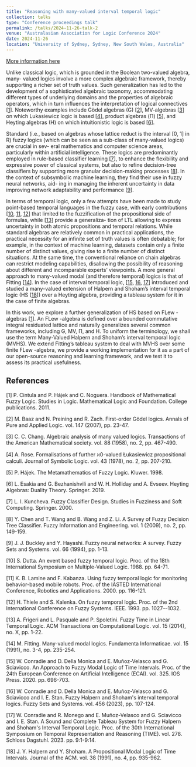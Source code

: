 ```yaml
---
title: "Reasoning with many-valued interval temporal logic"
collection: talks
type: "Conference proceedings talk"
permalink: /talks/2024-11-26-talk-2
venue: "Australasian Association for Logic Conference 2024"
date: 2024-11-26
location: "University of Sydney, Sydney, New South Wales, Australia"
---
```


[More information here](https://sites.google.com/view/aalogic/aal-conference-2024)

Unlike classical logic, which is grounded in the Boolean two-valued algebra, many-
valued logics involve a more complex algebraic framework, thereby supporting a richer
set of truth values. Such generalization has led to the development of a sophisticated
algebraic taxonomy, accommodating different types of underlying domains and the
properties of algebraic operators, which in turn influences the interpretation of logical
connectives [[1](#1)]. Noteworthy examples include Gödel algebras (G) [[2](#2)], MV-algebras [[3](#3)]
on which Lukasiewicz logic is based [[4](#4)], product algebras (Π) [[5](#5)], and Heyting algebras
(H) on which intuitionistic logic is based [[6](#6)].

Standard (i.e., based on algebras whose lattice reduct is the interval [0, 1] in R)
fuzzy logics (which can be seen as a sub-class of many-valued logics) are crucial in sev-
eral mathematics and computer science areas, particularly within artificial intelligence.
These logics are predominantly employed in rule-based classifier learning [[7](#7)], to enhance
the flexibility and expressive power of classical systems, but also to refine decision-tree
classifiers by supporting more granular decision-making processes [[8](#8)]. In the context
of subsymbolic machine learning, they find their use in fuzzy neural networks, aid-
ing in managing the inherent uncertainty in data improving network adaptability and
performance [[9](#9)].

In terms of temporal logic, only a few attempts have been made to study point-based
temporal languages in the fuzzy case, with early contributions [[10](#10), [11](#11), [12](#12)] that limited
to the fuzzification of the propositional side of formulas, while [[13](#13)] provide a generaliza-
tion of LTL allowing to express uncertainty in both atomic propositions and temporal
relations. While standard algebras are relatively common in practical applications, the
practical necessity for an infinite set of truth values is often debatable; for example,
in the context of machine learning, datasets contain only a finite number of distinct
values, giving rise to a finite number of distinct situations. At the same time, the
conventional reliance on chain algebras can restrict modeling capabilities, disallowing
the possibility of reasoning about different and incomparable experts’ viewpoints. A
more general approach to many-valued modal (and therefore temporal) logics is that of
Fitting [[14](#14)]. In the case of interval temporal logic, [[15](#15), [16](#16), [17](#17)] introduced and studied
a many-valued extension of Halpern and Shoham’s interval temporal logic (HS [[18](#18)])
over a Heyting algebra, providing a tableau system for it in the case of finite algebras.

In this work, we explore a further generalization of HS based on FLew -algebras [[1](#1)].
An FLew -algebra is defined over a bounded commutative integral residuated lattice
and naturally generalizes several common frameworks, including G, MV, Π, and H. To
uniform the terminology, we shall use the term Many-Valued Halpern and Shoham’s
interval temporal logic (MVHS). We extend Fitting’s tableau system to deal with MVHS
over some finite FLew -algebra, we provide a working implementation for it as a part of
our open-source reasoning and learning framework, and we test it to assess its practical
usefulness.

## References
<a id="1">[1]</a> 
P. Cintula and P. Hájek and C. Noguera.
Handbook of Mathematical Fuzzy Logic.
Studies in Logic. Mathematical Logic and Foundation.
College publications.
2011.

<a id="2">[2]</a> 
M. Baaz and N. Preining and R. Zach.
First-order Gödel logics.
Annals of Pure and Applied Logic.
vol. 147 (2007), pp. 23-47.

<a id="3">[3]</a> 
C. C. Chang.
Algebraic analysis of many valued logics.
Transactions of the American Mathematical society.
vol. 88 (1958), no. 2, pp. 467-490.

<a id="4">[4]</a> 
A. Rose.
Formalisations of further ℵ0-valued Łukasiewicz propositional calculi.
Journal of Symbolic Logic.
vol. 43 (1978), no. 2, pp. 207-210.

<a id="5">[5]</a> 
P. Hájek.
The Metamathematics of Fuzzy Logic.
Kluwer.
1998.

<a id="6">[6]</a> 
L. Esakia and G. Bezhanishvili and W. H. Holliday and A. Evseev.
Heyting Algebras: Duality Theory.
Springer.
2019.

<a id="7">[7]</a> 
L. I. Kuncheva.
Fuzzy Classifier Design.
Studies in Fuzziness and Soft Computing.
Springer.
2000.

<a id="8">[8]</a> 
Y. Chen and T. Wang and B. Wang and Z. Li.
A Survey of Fuzzy Decision Tree Classifier.
Fuzzy Information and Engineering.
vol. 1 (2009), no. 2, pp. 149-159.

<a id="9">[9]</a> 
J. J. Buckley and Y. Hayashi.
Fuzzy neural networks: A survey.
Fuzzy Sets and Systems.
vol. 66 (1994), pp. 1-13.

<a id="10">[10]</a> 
S. Dutta.
An event based fuzzy temporal logic.
Proc. of the 18th International Symposium on Multiple-Valued Logic.
1988.
pp. 64-71.

<a id="11">[11]</a> 
K. B. Lamine and F. Kabanza.
Using fuzzy temporal logic for monitoring behavior-based mobile robots.
Proc. of the IASTED International Conference, Robotics and Applications.
2000.
pp. 116-121.

<a id="12">[12]</a> 
H. Thiele and S. Kalenka.
On fuzzy temporal logic.
Proc. of the 2nd International Conference on Fuzzy Systems.
IEEE.
1993.
pp. 1027–-1032.

<a id="13">[13]</a> 
A. Frigeri and L. Pasquale and P. Spoletini.
Fuzzy Time in Linear Temporal Logic.
ACM Transactions on Computational Logic.
vol. 15 (2014), no. X, pp. 1-22.

<a id="14">[14]</a> 
M. Fitting.
Many-valued modal logics.
Fundamenta Informaticae.
vol. 15 (1991), no. 3-4, pp. 235-254.

<a id="15">[15]</a> 
W. Conradie and D. Della Monica and E. Muñoz-Velasco and G. Sciavicco.
An Approach to Fuzzy Modal Logic of Time Intervals.
Proc. of the 24th European Conference on Artificial Intelligence (ECAI).
vol. 325.
IOS Press.
2020.
pp. 696-703.

<a id="16">[16]</a> 
W. Conradie and D. Della Monica and E. Muñoz-Velasco and G. Sciavicco and I. E. Stan.
Fuzzy Halpern and Shoham's interval temporal logics.
Fuzzy Sets and Systems.
vol. 456 (2023), pp. 107-124.

<a id="17">[17]</a> 
W. Conradie and R. Monego and E. Muñoz-Velasco and G. Sciavicco and I. E. Stan.
A Sound and Complete Tableau System for Fuzzy Halpern and Shoham's Interval Temporal Logic.
Proc. of the 30th International Symposium on Temporal Representation and Reasoning (TIME).
vol. 278.
Schloss Dagstuhl.
2023.
pp. 9:1-9:14.

<a id="18">[18]</a> 
J. Y. Halpern and Y. Shoham.
A Propositional Modal Logic of Time Intervals.
Journal of the ACM.
vol. 38 (1991), no. 4, pp. 935-962.
